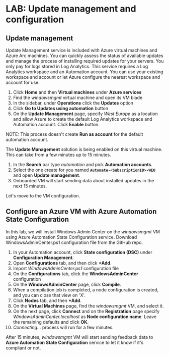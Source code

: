 ﻿# LAB: Update management and configuration

## Update management

Update Management service is included with Azure virtual machines and Azure Arc machines.
You can quickly assess the status of available updates and manage the process of installing required updates for your servers.
You only pay for logs stored in Log Analytics.
This service requires a Log Analytics workspace and an Automation account.
You can use your existing workspace and account or let Azure configure the nearest workspace and account for use.


1. Click **Home** and then **Virtual machines** under **Azure services**
2. Find the _windowsmgmt_ virtual machine and open its VM blade
3. In the sidebar, under **Operations** click the **Updates** option
4. Click **Go to Updates using automation** button
5. On the **Update Management** page, specify _West Europe_ as a location and allow Azure to create the default Log Analytics workspace and Automation account. Click **Enable** button.

NOTE: This process doesn't create **Run as account** for the default automation account. 

The **Update Management** solution is being enabled on this virtual machine.
This can take from a few minutes up to 15 minutes.

1. In the **Search** bar type _automation_ and pick **Automation accounts**.
2. Select the one create for you named **`Automate-<SubscriptionID>-WEU`** and open **Update management**.
3. Onboarded VM will start sending data about installed updates in the next 15 minutes.

Let's move to the VM configuration.

## Configure an Azure VM with Azure Automation State Configuration

In this lab, we will install Windows Admin Center on the _windowsmgmt_ VM using Azure Automation State Configuration service.
Download WindowsAdminCenter.ps1 configuration file from the GitHub repo.

1. In your Automation account, click **State configuration (DSC)** under **Configuration Management**.
2. Open **Configurations** tab, and then click **+Add**.
3. Import _WindowsAdminCenter.ps1_ configuration file
4. On the **Configurations** tab, click the **WindowsAdminCenter** configuration
5. On the **WindowsAdminCenter** page, click **Compile**.
6. When a compilation job is completed, a node configuration is created, and you can close that view on 'X'.
7. Click **Nodes** tab, and then **+Add**.
8. On the **Virtual Machines** page, find the _windowsmgmt_ VM, and select it.
9. On the next page, click **Connect** and on the **Registration** page specify _WindowsAdminCenter.localhost_ as **Node configuration name**. Leave the remaining defaults and click **OK**.
10. _Connecting..._ process will run for a few minutes.

After 15 minutes, _windowsmgmt_ VM will start sending feedback data to **Azure Automation State Configuration** service to let it know if it's compliant or not.
